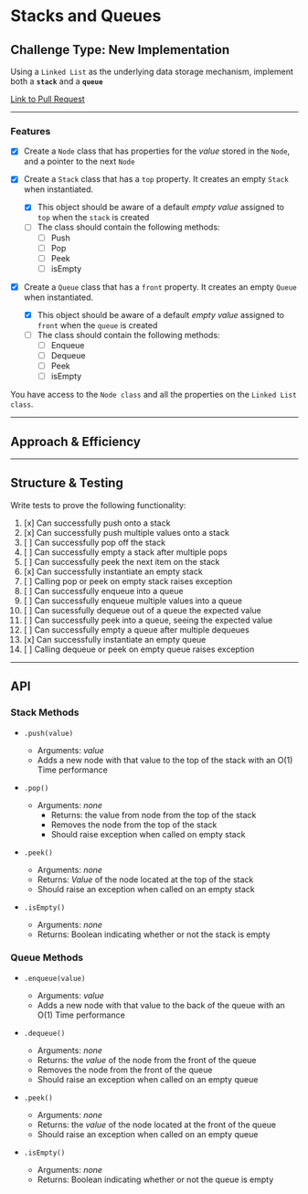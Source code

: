 # Stacks and Queues

## Challenge Type: New Implementation

Using a `Linked List` as the underlying data storage mechanism, implement both a **`stack`** and a **`queue`**

[Link to Pull Request](https://github.com/kassiebradshaw/data-structures-and-algorithms/pull/31)

---

### Features

* [x] Create a `Node` class that has properties for the *value* stored in the `Node`, and a pointer to the next `Node`

* [x] Create a `Stack` class that has a `top` property. It creates an empty `Stack` when instantiated.

  * [x] This object should be aware of a default *empty value* assigned to `top` when the `stack` is created
  * [ ] The class should contain the following methods:
    * [ ] Push
    * [ ] Pop
    * [ ] Peek
    * [ ] isEmpty

* [x] Create a `Queue` class that has a `front` property. It creates an empty `Queue` when instantiated.
  * [x] This object should be aware of a default *empty value* assigned to `front` when the `queue` is created
  * [ ] The class should contain the following methods:
    * [ ] Enqueue
    * [ ] Dequeue
    * [ ] Peek
    * [ ] isEmpty

You have access to the `Node class` and all the properties on the `Linked List class`.

---

## Approach & Efficiency

---

## Structure & Testing

Write tests to prove the following functionality:

1. [x] Can successfully push onto a stack
2. [x] Can successfully push multiple values onto a stack
3. [ ] Can successfully pop off the stack
4. [ ] Can successfully empty a stack after multiple pops
5. [ ] Can successfully peek the next item on the stack
6. [x] Can successfully instantiate an empty stack
7. [ ] Calling pop or peek on empty stack raises exception
8. [ ] Can successfully enqueue into a queue
9. [ ] Can successfully enqueue multiple values into a queue
10. [ ] Can sucessfully dequeue out of a queue the expected value
11. [ ] Can successfully peek into a queue, seeing the expected value
12. [ ] Can successfully empty a queue after multiple dequeues
13. [x] Can successfully instantiate an empty queue
14. [ ] Calling dequeue or peek on empty queue raises exception

---

## API
<!-- Description of each method publicly available to your Stack and Queue-->
### Stack Methods

* `.push(value)`
  * Arguments: *value*
  * Adds a new node with that value to the top of the stack with an O(1) Time performance

* `.pop()`
  * Arguments: *none*
    * Returns: the value from node from the top of the stack
    * Removes the node from the top of the stack
    * Should raise exception when called on empty stack

* `.peek()`
  * Arguments: *none*
  * Returns: *Value* of the node located at the top of the stack
  * Should raise an exception when called on an empty stack

* `.isEmpty()`
  * Arguments: *none*
  * Returns: Boolean indicating whether or not the stack is empty

### Queue Methods

* `.enqueue(value)`
  * Arguments: *value*
  * Adds a new node with that value to the back of the queue with an O(1) Time performance

* `.dequeue()`
  * Arguments: *none*
  * Returns: the *value* of the node from the front of the queue
  * Removes the node from the front of the queue
  * Should raise an exception when called on an empty queue

* `.peek()`
  * Arguments: *none*
  * Returns: the *value* of the node located at the front of the queue
  * Should raise an exception when called on an empty queue

* `.isEmpty()`
  * Arguments: *none*
  * Returns: Boolean indicating whether or not the queue is empty
